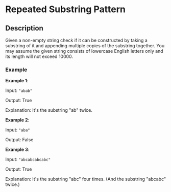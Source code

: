 # Repeated Substring Pattern


## Description

Given a non-empty string check if it can be constructed by taking a substring of it and appending multiple copies of the substring together. You may assume the given string consists of lowercase English letters only and its length will not exceed 10000.

### Example

**Example 1**:

Input: `"abab"`

Output: True

Explanation: It's the substring "ab" twice.

**Example 2**:

Input: `"aba"`

Output: False

**Example 3**:

Input: `"abcabcabcabc"`

Output: True

Explanation: It's the substring "abc" four times. (And the substring "abcabc" twice.)


